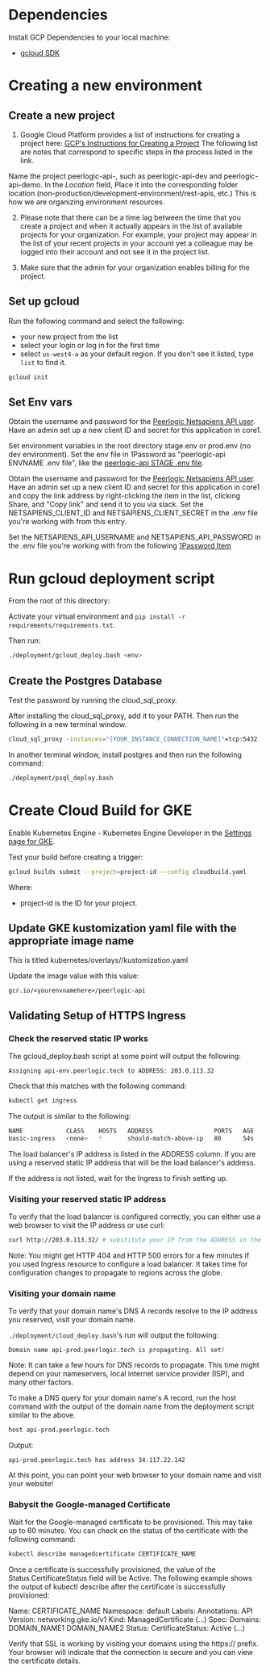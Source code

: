 # Dependencies
Install GCP Dependencies to your local machine:
* [gcloud SDK](https://cloud.google.com/sdk/docs/quickstart)


# Creating a new environment

## Create a new project

1. Google Cloud Platform provides a list of instructions for creating a project here: [GCP's Instructions for Creating a Project](https://cloud.google.com/resource-manager/docs/creating-managing-projects) The following list are notes that correspond to specific steps in the process listed in the link.

Name the project peerlogic-api-<environment>, such as peerlogic-api-dev and peerlogic-api-demo. In the *Location* field, Place it into the corresponding folder location (non-production/development-environment/rest-apis, etc.) This is how we are organizing environment resources.

2. Please note that there can be a time lag between the time that you create a project and when it actually appears in the list of available projects for your organization. For example, your project may appear in the list of your recent projects in your account yet a colleague may be logged into their account and not see it in the project list.

3. Make sure that the admin for your organization enables billing for the project.


## Set up gcloud

Run the following command and select the following:

* your new project from the list
* select your login or log in for the first time
* select `us-west4-a` as your default region. If you don't see it listed, type `list` to find it.

```bash
gcloud init
```

## Set Env vars

Obtain the username and password for the [Peerlogic Netsapiens API user](https://start.1password.com/open/i?a=P3RU52IFYBEH3GKEDF2UBYENBQ&v=wlmpasbyyncmhpjji3lfc7ra4a&i=4snjuintsvcurafofmf53twjtm&h=my.1password.com). Have an admin set up a new client ID and secret for this application in core1.

Set environment variables in the root directory stage.env or prod.env (no dev environment). Set the env file in 1Password as "peerlogic-api ENVNAME .env file", like the [peerlogic-api STAGE .env file](https://start.1password.com/open/i?a=P3RU52IFYBEH3GKEDF2UBYENBQ&v=wlmpasbyyncmhpjji3lfc7ra4a&i=xak2xx3lcnapdgsga7qdvxtwfe&h=my.1password.com).

Obtain the username and password for the [Peerlogic Netsapiens API user](https://start.1password.com/open/i?a=P3RU52IFYBEH3GKEDF2UBYENBQ&v=wlmpasbyyncmhpjji3lfc7ra4a&i=4snjuintsvcurafofmf53twjtm&h=my.1password.com). Have an admin set up a new client ID and secret for this application in core1 and copy the link address by right-clicking the item in the list, clicking Share, and "Copy link" and send it to you via slack. Set the NETSAPIENS_CLIENT_ID and NETSAPIENS_CLIENT_SECRET in the <env>.env file you're working with from this entry.

Set the NETSAPIENS_API_USERNAME and NETSAPIENS_API_PASSWORD in the <env>.env file you're working with from the following [1Password Item](https://start.1password.com/open/i?a=P3RU52IFYBEH3GKEDF2UBYENBQ&v=wlmpasbyyncmhpjji3lfc7ra4a&i=4snjuintsvcurafofmf53twjtm&h=my.1password.com)

# Run gcloud deployment script

From the root of this directory:

Activate your virtual environment and `pip install -r requirements/requirements.txt`.

Then run:

```bash
./deployment/gcloud_deploy.bash <env>
```


## Create the Postgres Database
Test the password by running the cloud_sql_proxy.


After installing the cloud_sql_proxy, add it to your PATH. Then run the following in a new terminal window.
```bash
cloud_sql_proxy -instances="[YOUR_INSTANCE_CONNECTION_NAME]"=tcp:5432
```

In another terminal window, install postgres and then run the following command:

```bash
./deployment/psql_deploy.bash
```

# Create Cloud Build for GKE

Enable Kubernetes Engine - Kubernetes Engine Developer in the [Settings page for GKE](https://console.cloud.google.com/cloud-build/settings/service-account).

Test your build before creating a trigger:

```bash
gcloud builds submit --project=project-id --config cloudbuild.yaml
```

Where:

* project-id is the ID for your project.



## Update GKE kustomization yaml file with the appropriate image name

This is titled kubernetes/overlays/<env>/kustomization.yaml

Update the image value with this value:

`gcr.io/<yourenvnamehere>/peerlogic-api`


## Validating Setup of HTTPS Ingress


### Check the reserved static IP works

The gcloud_deploy.bash script at some point will output the following:

```log
Assigning api-env.peerlogic.tech to ADDRESS: 203.0.113.32
```

Check that this matches with the following command:

```bash
kubectl get ingress
```
The output is similar to the following:

```bash
NAME            CLASS    HOSTS   ADDRESS                 PORTS   AGE
basic-ingress   <none>   *       should-match-above-ip   80      54s
```


The load balancer's IP address is listed in the ADDRESS column. If you are using a reserved static IP address that will be the load balancer's address.

If the address is not listed, wait for the Ingress to finish setting up.

### Visiting your reserved static IP address
To verify that the load balancer is configured correctly, you can either use a web browser to visit the IP address or use curl:

```bash
curl http://203.0.113.32/ # substitute your IP from the ADDRESS in the deployment output
```

Note: You might get HTTP 404 and HTTP 500 errors for a few minutes if you used Ingress resource to configure a load balancer. It takes time for configuration changes to propagate to regions across the globe.

### Visiting your domain name
To verify that your domain name's DNS A records resolve to the IP address you reserved, visit your domain name.

`./deployment/cloud_deploy.bash`'s run will output the following:

```text
Domain name api-prod.peerlogic.tech is propagating. All set!
```

Note: It can take a few hours for DNS records to propagate. This time might depend on your nameservers, local internet service provider (ISP), and many other factors.

To make a DNS query for your domain name's A record, run the host command with the output of the domain name from the deployment script similar to the above.

```bash
host api-prod.peerlogic.tech
```

Output:

```text
api-prod.peerlogic.tech has address 34.117.22.142
```

At this point, you can point your web browser to your domain name and visit your website!

### Babysit the Google-managed Certificate
Wait for the Google-managed certificate to be provisioned. This may take up to 60 minutes. You can check on the status of the certificate with the following command:

```bash
kubectl describe managedcertificate CERTIFICATE_NAME
```

Once a certificate is successfully provisioned, the value of the Status.CertificateStatus field will be Active. The following example shows the output of kubectl describe after the certificate is successfully provisioned:


Name:         CERTIFICATE_NAME
Namespace:    default
Labels:       <none>
Annotations:  <none>
API Version:  networking.gke.io/v1
Kind:         ManagedCertificate
(...)
Spec:
  Domains:
    DOMAIN_NAME1
    DOMAIN_NAME2
Status:
  CertificateStatus: Active
(...)


Verify that SSL is working by visiting your domains using the https:// prefix. Your browser will indicate that the connection is secure and you can view the certificate details.

